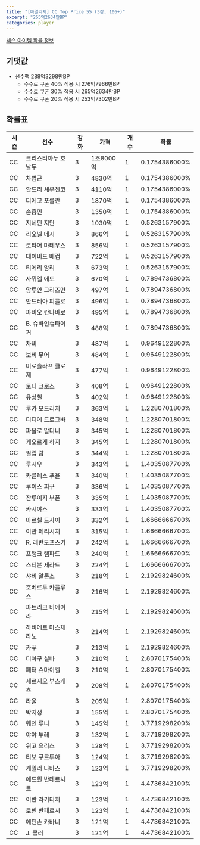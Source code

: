 ```yaml
---
title: "[마일리지] CC Top Price 55 (3강, 106+)"
excerpt: "265억2634만BP"
categories: player
---
```

[넥슨 아이템 확률 정보](http://iteminfo.nexon.com/probability/fo4?sn=7210)

## 기댓값
- 선수팩 288억3298만BP
  - 수수료 쿠폰 40% 적용 시 276억7966만BP
  - 수수료 쿠폰 30% 적용 시 265억2634만BP
  - 수수료 쿠폰 20% 적용 시 253억7302만BP


## 확률표

|시즌|선수|강화|가격|개수|확률|
|---|---|---|---|---|---|
|CC|크리스티아누 호날두|3|1조8000억|1|0.1754386000%|
|CC|차범근|3|4830억|1|0.1754386000%|
|CC|안드리 셰우첸코|3|4110억|1|0.1754386000%|
|CC|디에고 포를란|3|1870억|1|0.1754386000%|
|CC|손흥민|3|1350억|1|0.1754386000%|
|CC|지네딘 지단|3|1030억|1|0.5263157900%|
|CC|리오넬 메시|3|866억|1|0.5263157900%|
|CC|로타어 마테우스|3|856억|1|0.5263157900%|
|CC|데이비드 베컴|3|722억|1|0.5263157900%|
|CC|티에리 앙리|3|673억|1|0.5263157900%|
|CC|사뮈엘 에토|3|670억|1|0.7894736800%|
|CC|앙투안 그리즈만|3|497억|1|0.7894736800%|
|CC|안드레아 피를로|3|496억|1|0.7894736800%|
|CC|파비오 칸나바로|3|495억|1|0.7894736800%|
|CC|B. 슈바인슈타이거|3|488억|1|0.7894736800%|
|CC|차비|3|487억|1|0.9649122800%|
|CC|보비 무어|3|484억|1|0.9649122800%|
|CC|미로슬라프 클로제|3|477억|1|0.9649122800%|
|CC|토니 크로스|3|408억|1|0.9649122800%|
|CC|유상철|3|402억|1|0.9649122800%|
|CC|루카 모드리치|3|363억|1|1.2280701800%|
|CC|디디에 드로그바|3|348억|1|1.2280701800%|
|CC|파올로 말디니|3|345억|1|1.2280701800%|
|CC|게오르게 하지|3|345억|1|1.2280701800%|
|CC|필립 람|3|344억|1|1.2280701800%|
|CC|루시우|3|343억|1|1.4035087700%|
|CC|카를레스 푸욜|3|340억|1|1.4035087700%|
|CC|루이스 피구|3|336억|1|1.4035087700%|
|CC|잔루이지 부폰|3|335억|1|1.4035087700%|
|CC|카시야스|3|333억|1|1.4035087700%|
|CC|마르셀 드사이|3|332억|1|1.6666666700%|
|CC|이반 페리시치|3|315억|1|1.6666666700%|
|CC|R. 레반도프스키|3|242억|1|1.6666666700%|
|CC|프랭크 램파드|3|240억|1|1.6666666700%|
|CC|스티븐 제라드|3|224억|1|1.6666666700%|
|CC|샤비 알론소|3|218억|1|2.1929824600%|
|CC|호베르투 카를루스|3|216억|1|2.1929824600%|
|CC|파트리크 비에이라|3|215억|1|2.1929824600%|
|CC|하비에르 마스체라노|3|214억|1|2.1929824600%|
|CC|카푸|3|213억|1|2.1929824600%|
|CC|티아구 실바|3|210억|1|2.8070175400%|
|CC|페터 슈마이켈|3|210억|1|2.8070175400%|
|CC|세르지오 부스케츠|3|208억|1|2.8070175400%|
|CC|라울|3|205억|1|2.8070175400%|
|CC|박지성|3|155억|1|2.8070175400%|
|CC|웨인 루니|3|145억|1|3.7719298200%|
|CC|야야 투레|3|132억|1|3.7719298200%|
|CC|위고 요리스|3|128억|1|3.7719298200%|
|CC|티보 쿠르투아|3|124억|1|3.7719298200%|
|CC|케일러 나바스|3|123억|1|3.7719298200%|
|CC|에드윈 반데르사르|3|123억|1|4.4736842100%|
|CC|이반 라키티치|3|123억|1|4.4736842100%|
|CC|로빈 반페르시|3|123억|1|4.4736842100%|
|CC|에딘손 카바니|3|121억|1|4.4736842100%|
|CC|J. 콜러|3|121억|1|4.4736842100%|
